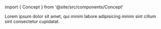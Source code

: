 import { Concept } from '@site/src/components/Concept'

<Concept
  title = "Animations"
  kind  = "Advanced"
  block = {true}>
Lorem ipsum dolor sit amet, qui minim labore adipisicing minim sint cillum sint consectetur cupidatat.  
</Concept>
